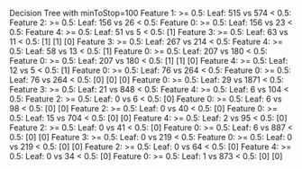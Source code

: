 Decision Tree with minToStop=100
Feature 1: 
    >= 0.5:
        Leaf: 515 vs 574
    < 0.5:
    Feature 2: 
        >= 0.5:
            Leaf: 156 vs 26
        < 0.5:
        Feature 0: 
            >= 0.5:
                Leaf: 156 vs 23
            < 0.5:
            Feature 4: 
                >= 0.5:
                    Leaf: 51 vs 5
                < 0.5:
                [1]
                Feature 3: 
                    >= 0.5:
                        Leaf: 63 vs 11
                    < 0.5:
                    [1]
                    [1]
            [0]
        Feature 3: 
            >= 0.5:
                Leaf: 267 vs 214
            < 0.5:
            Feature 4: 
                >= 0.5:
                    Leaf: 58 vs 13
                < 0.5:
                [1]
                Feature 0: 
                    >= 0.5:
                        Leaf: 207 vs 180
                    < 0.5:
                    Feature 0: 
                        >= 0.5:
                            Leaf: 207 vs 180
                        < 0.5:
                        [1]
                        [1]
                    [0]
            Feature 4: 
                >= 0.5:
                    Leaf: 12 vs 5
                < 0.5:
                [1]
                Feature 0: 
                    >= 0.5:
                        Leaf: 76 vs 264
                    < 0.5:
                    Feature 0: 
                        >= 0.5:
                            Leaf: 76 vs 264
                        < 0.5:
                        [0]
                        [0]
                    [0]
    Feature 0: 
        >= 0.5:
            Leaf: 29 vs 1871
        < 0.5:
        Feature 3: 
            >= 0.5:
                Leaf: 21 vs 848
            < 0.5:
            Feature 4: 
                >= 0.5:
                    Leaf: 6 vs 104
                < 0.5:
                Feature 2: 
                    >= 0.5:
                        Leaf: 0 vs 6
                    < 0.5:
                    [0]
                    Feature 0: 
                        >= 0.5:
                            Leaf: 6 vs 98
                        < 0.5:
                        [0]
                        [0]
                Feature 2: 
                    >= 0.5:
                        Leaf: 0 vs 40
                    < 0.5:
                    [0]
                    Feature 0: 
                        >= 0.5:
                            Leaf: 15 vs 704
                        < 0.5:
                        [0]
                        [0]
            Feature 4: 
                >= 0.5:
                    Leaf: 2 vs 95
                < 0.5:
                [0]
                Feature 2: 
                    >= 0.5:
                        Leaf: 0 vs 41
                    < 0.5:
                    [0]
                    Feature 0: 
                        >= 0.5:
                            Leaf: 6 vs 887
                        < 0.5:
                        [0]
                        [0]
        Feature 3: 
            >= 0.5:
                Leaf: 0 vs 219
            < 0.5:
            Feature 0: 
                >= 0.5:
                    Leaf: 0 vs 219
                < 0.5:
                [0]
                [0]
            Feature 2: 
                >= 0.5:
                    Leaf: 0 vs 64
                < 0.5:
                [0]
                Feature 4: 
                    >= 0.5:
                        Leaf: 0 vs 34
                    < 0.5:
                    [0]
                    Feature 0: 
                        >= 0.5:
                            Leaf: 1 vs 873
                        < 0.5:
                        [0]
                        [0]